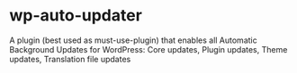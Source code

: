 # wp-auto-updater
A plugin (best used as must-use-plugin) that enables all Automatic Background Updates for WordPress: Core updates, Plugin updates, Theme updates, Translation file updates
